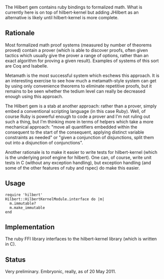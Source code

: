 The Hilbert gem contains ruby bindings to formalized math. What is currently here is on top of hilbert-kernel but adding JHilbert as an alternative is likely until hilbert-kernel is more complete.

Rationale
---------

Most formalized math proof systems (measured by number of theorems proved) contain a prover (which is able to discover proofs, often given tactics which usually give the prover a range of options, rather than an exact algorithm for proving a given result). Examples of systems of this sort are Coq and Isabelle.

Metamath is the most successful system which eschews this approach. It is an interesting exercise to see how much a metamath-style system can get by using only convenience theorems to eliminate repetitive proofs, but it remains to be seen whether the tedium level can really be decreased enough using this approach.

The Hilbert gem is a stab at another approach: rather than a prover, simply embed a conventional scripting language (in this case Ruby). Well, of course Ruby is powerful enough to code a prover and I'm not ruling out such a thing, but I'm thinking more in terms of helpers which take a more mechanical approach: "move all quantifiers embedded within the consequent to the start of the consequent, applying distinct variable constraints as needed" or "given a conjunction of disjunctions, split them out into a disjunction of conjunctions".

Another rationale is to make it easier to write tests for hilbert-kernel (which is the underlying proof engine for hilbert). One can, of course, write unit tests in C (without any exception handling), but exception handling (and some of the other features of ruby and rspec) do make this easier.

Usage
-----

    require 'hilbert'
    Hilbert::HilbertKernelModule.interface do |m|
      m.immutable?
      m.make_immutable
    end

Implementation
--------------

The ruby FFI library interfaces to the hilbert-kernel library (which is written in C).

Status
------

Very preliminary. Embryonic, really, as of 20 May 2011.

